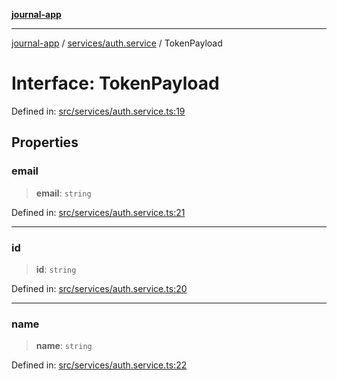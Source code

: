 [**journal-app**](../../../README.md)

***

[journal-app](../../../modules.md) / [services/auth.service](../README.md) / TokenPayload

# Interface: TokenPayload

Defined in: [src/services/auth.service.ts:19](https://github.com/FullStackExam/shamiri-journaling/blob/2429a79bf524ec1d1bc42e8c42aa2b20457e1d23/src/services/auth.service.ts#L19)

## Properties

### email

> **email**: `string`

Defined in: [src/services/auth.service.ts:21](https://github.com/FullStackExam/shamiri-journaling/blob/2429a79bf524ec1d1bc42e8c42aa2b20457e1d23/src/services/auth.service.ts#L21)

***

### id

> **id**: `string`

Defined in: [src/services/auth.service.ts:20](https://github.com/FullStackExam/shamiri-journaling/blob/2429a79bf524ec1d1bc42e8c42aa2b20457e1d23/src/services/auth.service.ts#L20)

***

### name

> **name**: `string`

Defined in: [src/services/auth.service.ts:22](https://github.com/FullStackExam/shamiri-journaling/blob/2429a79bf524ec1d1bc42e8c42aa2b20457e1d23/src/services/auth.service.ts#L22)
